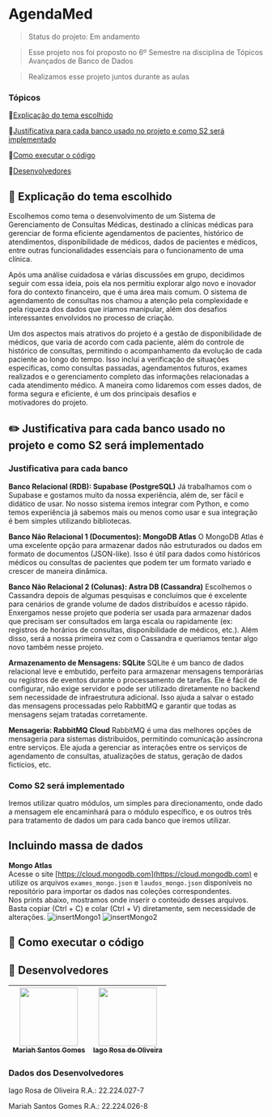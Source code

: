 # AgendaMed
> Status do projeto: Em andamento

> Esse projeto nos foi proposto no 6º Semestre na disciplina de Tópicos Avançados de Banco de Dados

> Realizamos esse projeto juntos durante as aulas

### Tópicos
🔹[Explicação do tema escolhido](#pushpin-explicação-do-tema-escolhido)

🔹[Justificativa para cada banco usado no projeto e como S2 será implementado](#pencil2-justificativa-para-cada-banco-usado-no-projeto-e-como-S2-será-implementado)

🔹[Como executar o código](#space_invader-como-executar-o-código)

🔹[Desenvolvedores](#busts_in_silhouette-desenvolvedores)

## :pushpin: Explicação do tema escolhido
Escolhemos como tema o desenvolvimento de um Sistema de Gerenciamento de Consultas Médicas, destinado a clínicas médicas para gerenciar de forma eficiente agendamentos de pacientes, histórico de atendimentos, disponibilidade de médicos, dados de pacientes e médicos, entre outras funcionalidades essenciais para o funcionamento de uma clínica.

Após uma análise cuidadosa e várias discussões em grupo, decidimos seguir com essa ideia, pois ela nos permitiu explorar algo novo e inovador fora do contexto financeiro, que é uma área mais comum. O sistema de agendamento de consultas nos chamou a atenção pela complexidade e pela riqueza dos dados que iríamos manipular, além dos desafios interessantes envolvidos no processo de criação.

Um dos aspectos mais atrativos do projeto é a gestão de disponibilidade de médicos, que varia de acordo com cada paciente, além do controle de histórico de consultas, permitindo o acompanhamento da evolução de cada paciente ao longo do tempo. Isso inclui a verificação de situações específicas, como consultas passadas, agendamentos futuros, exames realizados e o gerenciamento completo das informações relacionadas a cada atendimento médico. A maneira como lidaremos com esses dados, de forma segura e eficiente, é um dos principais desafios e motivadores do projeto.

## :pencil2: Justificativa para cada banco usado no projeto e como S2 será implementado

### Justificativa para cada banco

**Banco Relacional (RDB): Supabase (PostgreSQL)**
Já trabalhamos com o Supabase e gostamos muito da nossa experiência, além de, ser fácil e didático de usar. No nosso sistema iremos integrar com Python, e como temos experiência já sabemos mais ou menos como usar e sua integração é bem simples utilizando bibliotecas.

**Banco Não Relacional 1 (Documentos): MongoDB Atlas**
O MongoDB Atlas é uma excelente opção para armazenar dados não estruturados ou dados em formato de documentos (JSON-like). Isso é útil para dados como históricos médicos ou consultas de pacientes que podem ter um formato variado e crescer de maneira dinâmica.

**Banco Não Relacional 2 (Colunas): Astra DB (Cassandra)**
Escolhemos o Cassandra depois de algumas pesquisas e concluímos que é excelente para cenários de grande volume de dados distribuídos e acesso rápido. Enxergamos nesse projeto que poderia ser usada para armazenar dados que precisam ser consultados em larga escala ou rapidamente (ex: registros de horários de consultas, disponibilidade de médicos, etc.). Além disso, será a nossa primeira vez com o Cassandra e queriamos tentar algo novo também nesse projeto.

**Armazenamento de Mensagens: SQLite**
SQLite é um banco de dados relacional leve e embutido, perfeito para armazenar mensagens temporárias ou registros de eventos durante o processamento de tarefas.
Ele é fácil de configurar, não exige servidor e pode ser utilizado diretamente no backend sem necessidade de infraestrutura adicional. Isso ajuda a salvar o estado das mensagens processadas pelo RabbitMQ e garantir que todas as mensagens sejam tratadas corretamente.

**Mensageria: RabbitMQ Cloud**
RabbitMQ é uma das melhores opções de mensageria para sistemas distribuídos, permitindo comunicação assíncrona entre serviços. Ele ajuda a gerenciar as interações entre os serviços de agendamento de consultas, atualizações de status, geração de dados fictícios, etc.

### Como S2 será implementado
Iremos utilizar quatro módulos, um simples para direcionamento, onde dado a mensagem ele encaminhará para o módulo específico, e os outros três para tratamento de dados um para cada banco que iremos utilizar.

## Incluindo massa de dados

**Mongo Atlas**  
Acesse o site [https://cloud.mongodb.com](https://cloud.mongodb.com) e utilize os arquivos `exames_mongo.json` e `laudos_mongo.json` disponíveis no repositório para importar os dados nas coleções correspondentes.  
Nos prints abaixo, mostramos onde inserir o conteúdo desses arquivos. Basta copiar (Ctrl + C) e colar (Ctrl + V) diretamente, sem necessidade de alterações.
![insertMongo1](https://github.com/user-attachments/assets/6f8b71d8-a14a-4b76-860b-cc7ea9adae58)
![insertMongo2](https://github.com/user-attachments/assets/21abc42f-eb58-46a3-901c-5e87f41c4eda)


## :space_invader: Como executar o código

## :busts_in_silhouette: Desenvolvedores
| [<img loading="lazy" src="https://github.com/Mariah-Gomes/ProjetoCompMovel1/assets/141663285/e6827fd1-d8fe-4740-b6fc-fbbfccd05752" width=115><br><sub>Mariah Santos Gomes</sub>](https://github.com/Mariah-Gomes) | [<img loading="lazy" src="https://github.com/Mariah-Gomes/ProjetoCompMovel1/assets/141663285/66d7e656-b9e4-43b7-94fa-931b736df881" width=115><br><sub>Iago Rosa de Oliveira</sub>](https://github.com/iagorosa28) |
| :---: | :---: |

### Dados dos Desenvolvedores
Iago Rosa de Oliveira R.A.: 22.224.027-7

Mariah Santos Gomes R.A.: 22.224.026-8

